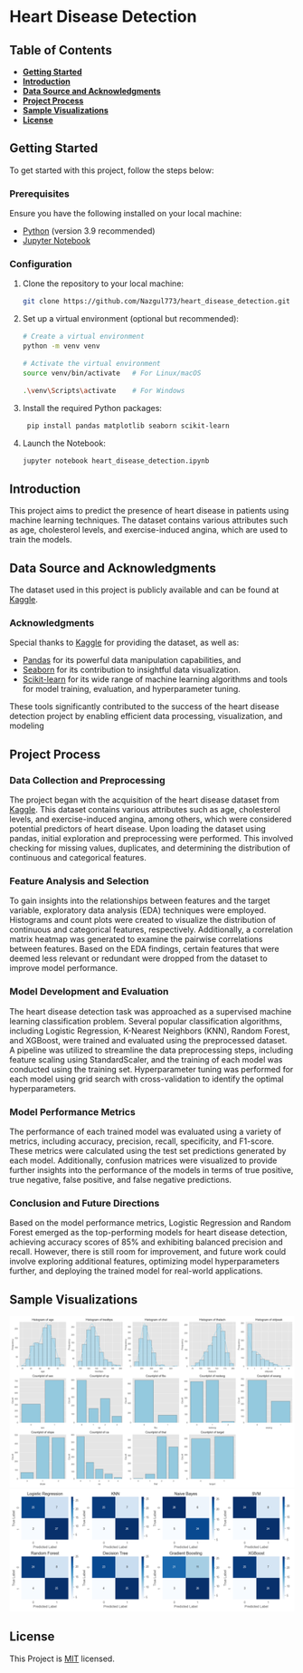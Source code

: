 # Heart Disease Detection

## Table of Contents

- **[Getting Started](#getting_started)** <br>
- **[Introduction](#introduction)** <br>
- **[Data Source and Acknowledgments](#data_source)** <br>
- **[Project Process](#project_process)** <br>
- **[Sample Visualizations](#sample_visuals)** <br>
- **[License](#license)** <br> 

<a id="getting_started"></a>
## Getting Started 
To get started with this project, follow the steps below:

### Prerequisites

Ensure you have the following installed on your local machine:

- [Python](https://www.python.org/downloads/release/python-390/) (version 3.9 recommended)
- [Jupyter Notebook](https://jupyter.org/)

### Configuration

1. Clone the repository to your local machine:

   ```bash
   git clone https://github.com/Nazgul773/heart_disease_detection.git

2. Set up a virtual environment (optional but recommended):
   ```bash
   # Create a virtual environment
   python -m venv venv
   ```
   ```bash
   # Activate the virtual environment
   source venv/bin/activate   # For Linux/macOS
   ```
   ```bash
   .\venv\Scripts\activate    # For Windows
   ```
3. Install the required Python packages:
   ```bash
    pip install pandas matplotlib seaborn scikit-learn
   ```
4. Launch the Notebook:
   ``` bash
   jupyter notebook heart_disease_detection.ipynb
   ```
<a id="introduction"></a>
## Introduction 
This project aims to predict the presence of heart disease in patients using machine learning techniques. The dataset contains various attributes such as age, cholesterol levels, and exercise-induced angina, which are used to train the models.

<a id="data_source"></a>
## Data Source and Acknowledgments

The dataset used in this project is publicly available and can be found at [Kaggle](https://www.kaggle.com/datasets/johnsmith88/heart-disease-dataset). 
### Acknowledgments

Special thanks to [Kaggle](https://www.kaggle.com) for providing the dataset, as well as:

- [Pandas](https://pandas.pydata.org/) for its powerful data manipulation capabilities, and
- [Seaborn](https://seaborn.pydata.org/) for its contribution to insightful data visualization.
- [Scikit-learn](https://scikit-learn.org/stable/) for its wide range of machine learning algorithms and tools for model training, evaluation, and hyperparameter tuning.

These tools significantly contributed to the success of the heart disease detection project by enabling efficient data processing, visualization, and modeling

<a id="project_process"></a>
## Project Process

### Data Collection and Preprocessing
The project began with the acquisition of the heart disease dataset from [Kaggle](https://www.kaggle.com/datasets/johnsmith88/heart-disease-dataset). This dataset contains various attributes such as age, cholesterol levels, and exercise-induced angina, among others, which were considered potential predictors of heart disease. Upon loading the dataset using pandas, initial exploration and preprocessing were performed. This involved checking for missing values, duplicates, and determining the distribution of continuous and categorical features.

### Feature Analysis and Selection
To gain insights into the relationships between features and the target variable, exploratory data analysis (EDA) techniques were employed. Histograms and count plots were created to visualize the distribution of continuous and categorical features, respectively. Additionally, a correlation matrix heatmap was generated to examine the pairwise correlations between features. Based on the EDA findings, certain features that were deemed less relevant or redundant were dropped from the dataset to improve model performance.

### Model Development and Evaluation
The heart disease detection task was approached as a supervised machine learning classification problem. Several popular classification algorithms, including Logistic Regression, K-Nearest Neighbors (KNN), Random Forest, and XGBoost, were trained and evaluated using the preprocessed dataset. A pipeline was utilized to streamline the data preprocessing steps, including feature scaling using StandardScaler, and the training of each model was conducted using the training set. Hyperparameter tuning was performed for each model using grid search with cross-validation to identify the optimal hyperparameters.

### Model Performance Metrics
The performance of each trained model was evaluated using a variety of metrics, including accuracy, precision, recall, specificity, and F1-score. These metrics were calculated using the test set predictions generated by each model. Additionally, confusion matrices were visualized to provide further insights into the performance of the models in terms of true positive, true negative, false positive, and false negative predictions.

### Conclusion and Future Directions
Based on the model performance metrics, Logistic Regression and Random Forest emerged as the top-performing models for heart disease detection, achieving accuracy scores of 85% and exhibiting balanced precision and recall. However, there is still room for improvement, and future work could involve exploring additional features, optimizing model hyperparameters further, and deploying the trained model for real-world applications.


<a id="sample_visuals"></a>
## Sample Visualizations

![Sample Visualization 1](media/univariate_feature_analysis_grid.png)
![Sample Visualization 2](media/confusion_matrix_heatmap.png)

<a id="license"></a>
## License
This Project is [MIT](LICENSE) licensed.
